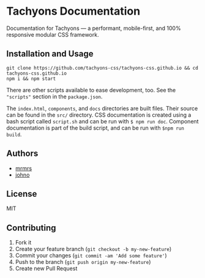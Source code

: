 # Tachyons Documentation

Documentation for Tachyons — a performant, mobile-first, and 100% responsive modular CSS framework.

## Installation and Usage

```
git clone https://github.com/tachyons-css/tachyons-css.github.io && cd tachyons-css.github.io
npm i && npm start
```

There are other scripts available to ease development, too. See the `"scripts"` section in the `package.json`.

The `index.html`, `components`, and `docs` directories are built files. Their source can be found in the `src/` directory.
CSS documentation is created using a bash script called `script.sh` and can be run with `$ npm run doc`.
Component documentation is part of the build script, and can be run with `$npm run build`.

## Authors

* [mrmrs](http://mrmrs.io)
* [johno](http://johnotander.com)

## License

MIT

## Contributing

1. Fork it
2. Create your feature branch (`git checkout -b my-new-feature`)
3. Commit your changes (`git commit -am 'Add some feature'`)
4. Push to the branch (`git push origin my-new-feature`)
5. Create new Pull Request
